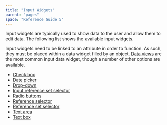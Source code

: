 ```yaml
---
title: "Input Widgets"
parent: "pages"
space: "Reference Guide 5"
---
```



Input widgets are typically used to show data to the user and allow them to edit data. The following list shows the available input widgets.

Input widgets need to be linked to an attribute in order to function. As such, they must be placed within a data widget filled by an object. [Data views](/refguide5/data-view) are the most common input data widget, though a number of other options are available.

*   [Check box](/refguide5/check-box)
*   [Date picker](/refguide5/date-picker)
*   [Drop-down](/refguide5/drop-down)
*   [Input reference set selector](/refguide5/input-reference-set-selector)
*   [Radio buttons](/refguide5/radio-buttons)
*   [Reference selector](/refguide5/reference-selector)
*   [Reference set selector](/refguide5/reference-set-selector)
*   [Text area](/refguide5/text-area)
*   [Text box](/refguide5/text-box)
